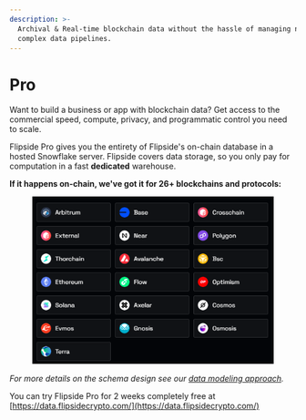 ```yaml
---
description: >-
  Archival & Real-time blockchain data without the hassle of managing nodes or
  complex data pipelines.
---
```


# Pro

Want to build a business or app with blockchain data? Get access to the commercial speed, compute, privacy, and programmatic control you need to scale.

Flipside Pro gives you the entirety of Flipside's on-chain database in a hosted Snowflake server. Flipside covers data storage, so you only pay for computation in a fast **dedicated** warehouse.

**If it happens on-chain, we've got it for 26+ blockchains and protocols:**

<figure><img src="../.gitbook/assets/image-10.png" alt=""><figcaption></figcaption></figure>

_For more details on the schema design see our_ [_data modeling approach_](https://app.gitbook.com/o/-LdEn7uFmFX9w2zbU4Eu/s/-LdEnDLYh6Su5z7LbnEZ/\~/changes/488/data-methodology/data-models)_._

You can try Flipside Pro for 2 weeks completely free at [https://data.flipsidecrypto.com/](https://data.flipsidecrypto.com/)
